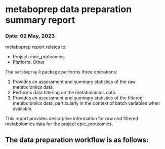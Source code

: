 # metaboprep data preparation summary report

### Date: 02 May, 2023

metaboprep report relates to:

  * Project: epic_proteomics  
  * Platform: Other

The `metaboprep` `R` package performs three operations: 

1. Provides an assessment and summary statistics of the raw metabolomics data.
2. Performs data filtering on the metabolomics data.
3. Provides an assessment and summary statistics of the filtered metabolomics data, particularly in the context of batch variables when available.

This report provides descriptive information for raw and filtered metabolomics data for the project epic_proteomics. 








## The data preparation workflow is as follows:



























































